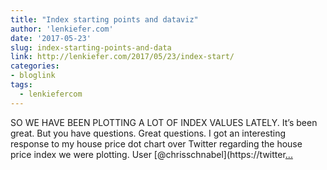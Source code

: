 ```yaml
---
title: "Index starting points and dataviz"
author: 'lenkiefer.com'
date: '2017-05-23'
slug: index-starting-points-and-data
link: http://lenkiefer.com/2017/05/23/index-start/
categories:
- bloglink
tags:
  - lenkiefercom
---
```


SO WE HAVE BEEN PLOTTING A LOT OF INDEX VALUES LATELY. It’s been great. But you have questions. Great questions. I got an interesting response to my house price dot chart over Twitter regarding the house price index we were plotting. User [@chrisschnabel](https://twitter[... <i class="fas fa-external-link-alt"></i>](http://lenkiefer.com/2017/05/23/index-start/)

